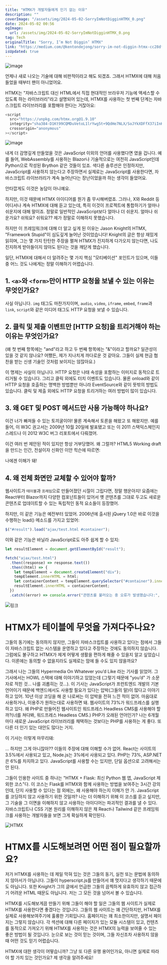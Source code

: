 ```yaml
---
title: "HTMX가 개발자들에게 인기 없는 이유"
description: ""
coverImage: "/assets/img/2024-05-02-SorryImNotDigginHTMX_0.png"
date: 2024-05-02 00:56
ogImage:
  url: /assets/img/2024-05-02-SorryImNotDigginHTMX_0.png
tag: Tech
originalTitle: "Sorry, I’m Not Diggin’ HTMX"
link: "https://medium.com/@kentondejong/sorry-im-not-diggin-htmx-cc28df862910"
isUpdated: true
---
```


![image](/assets/img/2024-05-02-SorryImNotDigginHTMX_0.png)

언제나 새로 나오는 기술에 대해 비판적이라고 해도 되겠죠. 그래서 HTMX에 대해 처음 들었을 때부터 팬이 아니었어요.

HTMX는 "자바스크립트 대신 HTML에서 직접 현대적인 브라우저 기능에 액세스할 수 있도록 하는 라이브러리"라고 설명되어 있는데, HTMX를 사용하는 첫 번째 단계는 자바스크립트 라이브러리를 포함해야 한다는 거잖아요:

```js
<script
  src="https://unpkg.com/htmx.org@1.9.10"
  integrity="sha384-D1Kt99CQMDuVetoL1lrYwg5t+9QdHe7NLX/SoJYkXDFfX37iInKRy5xLSi8nO7UC"
  crossorigin="anonymous"
></script>
```

<!-- seedividend - 사각형 -->

<ins class="adsbygoogle"
     style="display:block"
     data-ad-client="ca-pub-4877378276818686"
     data-ad-slot="1898504329"
     data-ad-format="auto"
     data-full-width-responsive="true"></ins>

<script>
     (adsbygoogle = window.adsbygoogle || []).push({});
</script>

![image](https://miro.medium.com/v2/resize:fit:960/1*Z6JScodi-nf6CEtuSxaBmw.gif)

내게 더 감명깊게 만들었을 것은 JavaScript 이외의 언어를 사용했다면 였을 겁니다. 예를 들어, WebAssembly를 사용하는 Blazor나 기술적으로는 여전히 JavaScript인데 Python으로 작성된 Brython 같은 것들이 있죠. 색다른 솔루션은 인정하지만, JavaScript를 사용하지 않는다고 주장하면서 실제로는 JavaScript를 사용한다면, 자바스크립트 라이브러리가 계속 늘어난다는 장난이었을까 하는 생각이 들었어요.

안타깝게도 이것은 농담이 아니예요.

하지만, 이것 때문에 HTMX 아이디어를 뭔가 좀 무시해버렸죠. 그러나, X와 Reddit 등 어디서나 계속 HTMX에 대해 듣고 있는데, 특히 이것이 프로젝트에 통합하기가 얼마나 쉬운지에 대해 말이죠. 정말로 일반적인 JavaScript보다 얼마나 더 쉬운지. 얼마나 쉬운가요? 쉬워요? 쉬워요?? 제가 정말로 이해하지 못했습니다.

<!-- seedividend - 사각형 -->

<ins class="adsbygoogle"
     style="display:block"
     data-ad-client="ca-pub-4877378276818686"
     data-ad-slot="1898504329"
     data-ad-format="auto"
     data-full-width-responsive="true"></ins>

<script>
     (adsbygoogle = window.adsbygoogle || []).push({});
</script>

하지만 이 프레임워크에 대해 더 알고 싶게 된 이유는 Jason Knight의 HTMX, "Framework Stupid"이 심도깊게 늘어난 것이었습니다! Knight의 글은 항상 재밌게 읽히며, 그는 몇 가지 탄탄한 주장을 펼쳐 HTMX가 진지하게 다가오지 않는다면, 나도 진지하게 받아들이지 않아도 된다는 것을 깨닫게 했습니다.

일단, HTMX에 대해서 더 알려주는 몇 가지 핵심 "모티베이션" 포인트가 있으며, 이들 중 어느 것도 나에게는 정말 이해하기 어렵습니다.

## 1. `<a>`와 `<form>`만이 HTTP 요청을 보낼 수 있는 이유는 무엇인가요?

사실 아닙니다. `img` 태그도 마찬가지이며, `audio`, `video`, `iframe`, `embed`, `frame`과 `link`, `script`와 같은 미디어 태그도 HTTP 요청을 보낼 수 있습니다.

<!-- seedividend - 사각형 -->

<ins class="adsbygoogle"
     style="display:block"
     data-ad-client="ca-pub-4877378276818686"
     data-ad-slot="1898504329"
     data-ad-format="auto"
     data-full-width-responsive="true"></ins>

<script>
     (adsbygoogle = window.adsbygoogle || []).push({});
</script>

## 2. 클릭 및 제출 이벤트만 [HTTP 요청]을 트리거해야 하는 이유는 무엇인가요?

(왜 첫 번째 항목에는 "and"라고 하고 두 번째 항목에는 "&"이라고 할까요? 일관성이 있을 것 같지 않나요? 어쨌든, 제가 지나치게 까다로운 것 같아요. 그들이 실제 현금 협찬을 받는 신생 기술인 것처럼 보이지는 않잖아요.)

이 명제는 사실이 아닙니다. HTTP 요청은 나태 속성을 포함하는 이미지로 동적으로 트리거될 수 있습니다. 그리고 클릭 외에도 터치 이벤트도 있습니다. 물론 onload와 같이 HTTP 요청을 호출하는 명백한 방법뿐만 아니라 EventSource와 같이 뜻밖의 방법도 있습니다. 클릭 및 제출 외에도 HTTP 요청을 트리거하는 여러 방법이 많이 있습니다.

## 3. 왜 GET 및 POST 메서드만 사용 가능해야 하나요?

<!-- seedividend - 사각형 -->

<ins class="adsbygoogle"
     style="display:block"
     data-ad-client="ca-pub-4877378276818686"
     data-ad-slot="1898504329"
     data-ad-format="auto"
     data-full-width-responsive="true"></ins>

<script>
     (adsbygoogle = window.adsbygoogle || []).push({});
</script>

이건 너가 빠져들 수 있는 토끼굴이야! 물론 계속해서 토론을 해왔고 또 해왔지만. 예를 들어, 이 W3C 권고서는 2009년 10월 20일에 발표됐고 또는 이 2011 스택익스체인지 스레드나 이 2012 W3C 버그 리포트에서 다뤄졌어.

이건 여러 번 제안된 적이 있지만 항상 거부당했어. 왜 그럴까? HTML5 Working draft을 만드는 인간, 전설이자 신화인 이안 힉슨에 따르면:

나에겐 이해가 돼!

## 4. 왜 전체 화면만 교체할 수 있어야 할까?

<!-- seedividend - 사각형 -->

<ins class="adsbygoogle"
     style="display:block"
     data-ad-client="ca-pub-4877378276818686"
     data-ad-slot="1898504329"
     data-ad-format="auto"
     data-full-width-responsive="true"></ins>

<script>
     (adsbygoogle = window.adsbygoogle || []).push({});
</script>

웹사이트가 `테이블`과 `프레임`으로 만들어졌던 시절이 그립다면, 정말 행운아지! 요즘에는 React부터 Blazor까지 다양한 컴포넌트들이 있어서 옛 콘텐츠를 그대로 두고도 새로운 콘텐츠로 업데이트할 수 있는 독립적인 동적 요소들이 등장했어.

하지만, 이 같은 기능은 예전부터 있었어. 2006년에 출시된 jQuery 1.0은 바로 이것을 수행하는 load() 메소드를 가지고 있었어:

```js
$("#result").load("ajax/test.html #container");
```

이와 같은 기능은 바닐라 JavaScript로도 아주 쉽게 할 수 있지:

<!-- seedividend - 사각형 -->

<ins class="adsbygoogle"
     style="display:block"
     data-ad-client="ca-pub-4877378276818686"
     data-ad-slot="1898504329"
     data-ad-format="auto"
     data-full-width-responsive="true"></ins>

<script>
     (adsbygoogle = window.adsbygoogle || []).push({});
</script>

```js
let resultElement = document.getElementById("result");

fetch("ajax/test.html")
  .then((response) => response.text())
  .then((html) => {
    let tempElement = document.createElement("div");
    tempElement.innerHTML = html;
    let containerContent = tempElement.querySelector("#container").innerHTML;
    resultElement.innerHTML = containerContent;
  })
  .catch((error) => console.error("콘텐츠를 불러오는 중 오류가 발생했습니다:", error));
```

![링크](https://miro.medium.com/v2/resize:fit:960/1*5bwk8lXsMpJK7xyn-LJ1-A.gif)

# HTMX가 테이블에 무엇을 가져다주나요?

그들의 동기에는 동의하지 않지만, 그들이 자바스크립트를 사용하고 있다는 점에서 그들이 자바스크립트 없는 시스템을 운영하고 있다고 주장하는 것에도 동의하지 않습니다. 그럼에도 불구하고 HTMX가 제게 어떻게 생활을 편하게 해줄 수 있을지 알고 싶었습니다. 이론에는 동의할 수 없을지라도 실제로는 맘에 들 수도 있지 않을까요?

<!-- seedividend - 사각형 -->

<ins class="adsbygoogle"
     style="display:block"
     data-ad-client="ca-pub-4877378276818686"
     data-ad-slot="1898504329"
     data-ad-format="auto"
     data-full-width-responsive="true"></ins>

<script>
     (adsbygoogle = window.adsbygoogle || []).push({});
</script>

그래서 나는 그들의 Hypermedia On Whatever you’d Like 라는 기사를 읽었어. 그 기사에서는 HOWL 스택에 대해 이야기하고 있었는데 (그렇기 때문에 "you’d" 가 소문자로 적힌 것... 나를 괴롭히는 것...). 이 기사는 JavaScript가 프런트엔드 개발의 기본 언어이기 때문에 백엔드에서도 사용할 필요가 있다는 압박(그들의 말)이 많다고 이야기하고 있어. 10년 이상 코딩을 해 온 나로써는 이 압박을 전혀 느낀 적이 없어. 마음대로 사용하거나, 이용주가 원하는대로 사용하면 돼. 웹사이트의 73%가 워드프레스를 실행하고 있다. 왜 PHP로 만들어진 웹사이트인 워드프레스 Headless CMS를 사용해야 할까?(너를 쳐다봐, 워드프레스 Headless CMS.) PHP가 오래된 언어인가? 나는 6개월마다 새로운 JavaScript 라이브러리를 채택하는 것보다는 PHP를 사용하는 게 좋다. 또 다른 더 인기 있는 대안도 많다는 거지.

이 기사는 이렇게 마무리돼:

… 하지만 그게 아니잖아?? 이들의 주장에 대해 이해할 수가 없어. React는 사이트의 3.5%에서 사용되고 있고, Node.js는 3%에서 사용되고 있다. PHP는 73%, ASP.NET은 6%를 차지하고 있다. JavaScript를 사용할 수는 있지만, 단일 옵션으로 고려해서는 안 된다.

그들이 인용한 사이트 중 하나는 "HTMX + Flask: 최신 Python 웹 앱, JavaScript 제외한 코스"다. 이 코스는 Flask를 HTMX와 함께 사용하는 방법을 보여주는 3시간 강의인데, 단지 사용할 수 있다는 점 외에는, 왜 사용해야 하는지 이해가 안 가. JavaScript를 코딩하지 않고 사용하기 위한 것일까? 나는 더 이해하기 위해 이 코스를 듣고 싶지만, 그 기술을 그 이면을 이해하지 않고 사용하는 아이디어는 파괴적인 결과를 낼 수 있다. 자바스크립트나 CSS 기본 원리를 이해하지 않은 채 React나 Tailwind 같은 프레임워크를 사용하는 개발자들을 보면 그게 확실하게 확인된다.

<!-- seedividend - 사각형 -->

<ins class="adsbygoogle"
     style="display:block"
     data-ad-client="ca-pub-4877378276818686"
     data-ad-slot="1898504329"
     data-ad-format="auto"
     data-full-width-responsive="true"></ins>

<script>
     (adsbygoogle = window.adsbygoogle || []).push({});
</script>

![HTMX](https://miro.medium.com/v2/resize:fit:960/1*LovCpYqVf20IXXpi3VZ2JA.gif)

# HTMX를 시도해보려면 어떤 점이 필요할까요?

저가 HTMX를 사용하는 데 제일 막혀 있는 것은 그들의 동기, 실천 또는 문법에 동의하지 않아서가 아닙니다. 그들이 hyperscript.js를 만들어서 꽤 멋지다고 생각하기 때문에도 아닙니다. 또한 Knight가 그의 글에서 언급한 그들의 끔찍하게 유효하지 않고 접근하기 어려운 HTML 때문도 아닙니다. 저는 그 모든 것을 넘어서 볼 수 있습니다.

HTMX를 시도해보게끔 만들기 위해 그들이 해야 할 일은 그들의 웹 사이트가 실제로 HTMX를 사용한다면 좋겠다는 것입니다. 그들의 웹 사이트는 꽤 간단하지만, HTMX를 실제로 사용해보여주기에 훌륭한 기회입니다. 홈페이지는 꽤 최소한이지만, 설명서 페이지는 그렇지 않습니다. 각 섹션에 대해 다른 페이지가 있는 모듈 시스템이 있고, 컨텐츠를 동적으로 가져오기 위해 HTMX를 사용하는 것은 HTMX의 능력을 보여줄 수 있는 좋은 방법이 될 것입니다. 눈으로 보는 것이 믿는 것이며, 그들 자신조차 사용하지 않을 때 어떤 것도 믿기 어렵습니다.

<!-- seedividend - 사각형 -->

<ins class="adsbygoogle"
     style="display:block"
     data-ad-client="ca-pub-4877378276818686"
     data-ad-slot="1898504329"
     data-ad-format="auto"
     data-full-width-responsive="true"></ins>

<script>
     (adsbygoogle = window.adsbygoogle || []).push({});
</script>

HTMX에 대한 생각이 어떻습니까? 그냥 또 다른 유행 용어인가요, 아니면 실제로 따라야 할 가치 있는 것인가요? 제 생각을 알려주세요!
